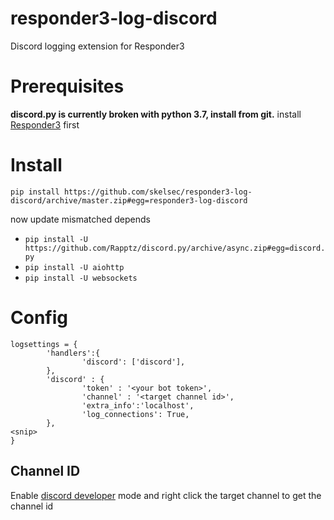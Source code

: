 # responder3-log-discord
Discord logging extension for Responder3

# Prerequisites
**discord.py is currently broken with python 3.7, install from git.**
install [Responder3](https://github.com/skelsec/Responder3) first

# Install
```
pip install https://github.com/skelsec/responder3-log-discord/archive/master.zip#egg=responder3-log-discord
```

now update mismatched depends
- `pip install -U https://github.com/Rapptz/discord.py/archive/async.zip#egg=discord.py`
- `pip install -U aiohttp`
- `pip install -U websockets`


# Config

```
logsettings = {
        'handlers':{
                'discord': ['discord'],
        },
        'discord' : {
                'token' : '<your bot token>',
                'channel' : '<target channel id>',
                'extra_info':'localhost',
                'log_connections': True,
        },
<snip>
}
```

## Channel ID
Enable [discord developer](https://support.discordapp.com/hc/en-us/articles/206346498-Where-can-I-find-my-User-Server-Message-ID-) mode and right click the target channel to get the channel id
